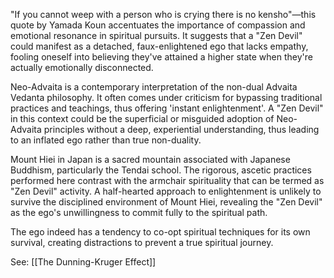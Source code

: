 "If you cannot weep with a person who is crying there is no kensho"—this quote by Yamada Koun accentuates the importance of compassion and emotional resonance in spiritual pursuits. 
It suggests that a "Zen Devil" could manifest as a detached, faux-enlightened ego that lacks empathy, fooling oneself into believing they've attained a higher state when they're actually emotionally disconnected.

Neo-Advaita is a contemporary interpretation of the non-dual Advaita Vedanta philosophy. It often comes under criticism for bypassing traditional practices and teachings, thus offering 'instant enlightenment'. A "Zen Devil" in this context could be the superficial or misguided adoption of Neo-Advaita principles without a deep, experiential understanding, thus leading to an inflated ego rather than true non-duality.

Mount Hiei in Japan is a sacred mountain associated with Japanese Buddhism, particularly the Tendai school. The rigorous, ascetic practices performed here contrast with the armchair spirituality that can be termed as "Zen Devil" activity. A half-hearted approach to enlightenment is unlikely to survive the disciplined environment of Mount Hiei, revealing the "Zen Devil" as the ego's unwillingness to commit fully to the spiritual path.

The ego indeed has a tendency to co-opt spiritual techniques for its own survival, creating distractions to prevent a true spiritual journey. 

See: [[The Dunning-Kruger Effect]]


